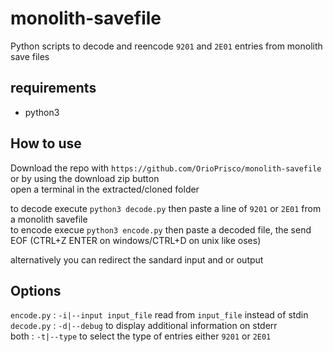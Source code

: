 # monolith-savefile

Python scripts to decode and reencode `9201` and `2E01` entries from monolith save files

## requirements
- python3

## How to use

Download the repo with `https://github.com/OrioPrisco/monolith-savefile` or by using the download zip button  
open a terminal in the extracted/cloned folder  

to decode execute `python3 decode.py` then paste a line of `9201` or `2E01` from a monolith savefile  
to encode execue `python3 encode.py` then paste a decoded file, the send EOF (CTRL+Z ENTER on windows/CTRL+D on unix like oses)  
  
alternatively you can redirect the sandard input and or output  
  
## Options
`encode.py`	: `-i|--input input_file` read from `input_file` instead of stdin  
`decode.py`	: `-d|--debug` to display additional information on stderr  
both	: `-t|--type` to select the type of entries either `9201` or `2E01`
